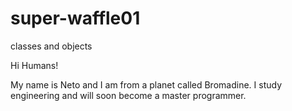 # super-waffle01
classes and objects

Hi Humans!

My name is Neto and I am from a planet called Bromadine. I study engineering and will soon become a master programmer.
